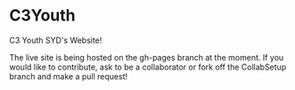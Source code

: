 # C3Youth

C3 Youth SYD's Website!

The live site is being hosted on the gh-pages branch at the moment.
If you would like to contribute, ask to be a collaborator or fork off the CollabSetup branch and make a pull request!
